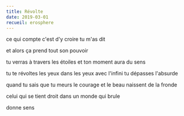 ```yaml
---
title: Révolte
date: 2019-03-01
recueil: erosphere
---
```


ce qui compte c'est d'y croire
tu m'as dit

et alors ça prend tout son pouvoir

tu verras à travers les étoiles
et ton moment aura du sens

tu te révoltes les yeux dans les yeux avec l'infini
tu dépasses l'absurde

quand tu sais que tu meurs
le courage et le beau naissent de la fronde

celui qui se tient droit dans un monde qui brule

donne sens
